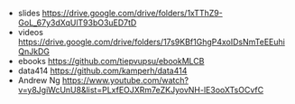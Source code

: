 - slides https://drive.google.com/drive/folders/1xTThZ9-GoL_67y3dXqUlT93bO3uED7tD
- videos https://drive.google.com/drive/folders/17s9KBf1GhgP4xoIDsNmTeEEuhiQnJkDG
- ebooks https://github.com/tiepvupsu/ebookMLCB
- data414 https://github.com/kamperh/data414
- Andrew Ng https://www.youtube.com/watch?v=y8JgiWcUnU8&list=PLxfEOJXRm7eZKJyovNH-lE3ooXTsOCvfC